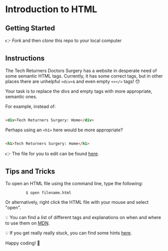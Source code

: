 # Introduction to HTML

## Getting Started

👉 _Fork_ and then _clone_ this repo to your local computer

## Instructions

The Tech Returners Doctors Surgery has a website in desperate need of some semantic HTML tags. Currently, it has some correct tags, but in other places there are unhelpful `<div>`s and even empty `<></>` tags! 😯

Your task is to replace the divs and empty tags with more appropriate, semantic ones.

For example, instead of:

```HTML

<div>Tech Returners Surgery: Home</div>
```

Perhaps using an `<h1>` here would be more appropriate?

```HTML

<h1>Tech Returners Surgery: Home</h1>
```

👉 The file for you to edit can be found [here](./index.html).

## Tips and Tricks

To open an HTML file using the command line, type the following:

```
         $ open filename.html
```

Or alternatively, right click the HTML file with your mouse and select "open".

💡 You can find a list of different tags and explanations on when and where to use them on [MDN](https://developer.mozilla.org/en-US/docs/Web/HTML/Element).

💡 If you get really really stuck, you can find some hints [here](./hints.md).

Happy coding! 🙌

